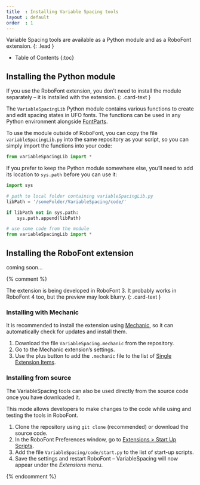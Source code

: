 ```yaml
---
title  : Installing Variable Spacing tools
layout : default
order  : 1
---
```


Variable Spacing tools are available as a Python module and as a RoboFont extension.
{: .lead }

* Table of Contents
{:toc}

Installing the Python module
----------------------------

<div class="alert alert-warning" role="alert" markdown='1'>
If you use the RoboFont extension, you don’t need to install the module separately – it is installed with the extension.
{: .card-text }
</div>

The `VariableSpacingLib` Python module contains various functions to create and edit spacing states in UFO fonts. The functions can be used in any Python environment alongside [FontParts](#).

To use the module outside of RoboFont, you can copy the file `variableSpacingLib.py` into the same repository as your script, so you can simply import the functions into your code:

```python
from variableSpacingLib import *
```

If you prefer to keep the Python module somewhere else, you’ll need to add its location to `sys.path` before you can use it:

```python
import sys

# path to local folder containing variableSpacingLib.py
libPath = '/someFolder/VariableSpacing/code/'

if libPath not in sys.path:
    sys.path.append(libPath)

# use some code from the module
from variableSpacingLib import *
```



Installing the RoboFont extension
---------------------------------

coming soon…

{% comment %}

<div class="alert alert-warning" role="alert" markdown='1'>
The extension is being developed in RoboFont 3. It probably works in RoboFont 4 too, but the preview may look blurry.
{: .card-text }
</div>

### Installing with Mechanic

It is recommended to install the extension using [Mechanic], so it can automatically check for updates and install them.

1. Download the file `VariableSpacing.mechanic` from the repository.
2. Go to the Mechanic extension’s settings.
3. Use the plus button to add the `.mechanic` file to the list of [Single Extension Items].

[Mechanic]: http://github.com/robofont-mechanic/mechanic-2
[Single Extension Items]: http://robofont.com/documentation/extensions/managing-extension-streams/#adding-single-extension-items

### Installing from source

The VariableSpacing tools can also be used directly from the source code once you have downloaded it.

This mode allows developers to make changes to the code while using and testing the tools in RoboFont.

1. Clone the repository using `git clone` (recommended) or download the source code.
2. In the RoboFont Preferences window, go to [Extensions > Start Up Scripts].
3. Add the file `VariableSpacing/code/start.py` to the list of start-up scripts.
4. Save the settings and restart RoboFont – VariableSpacing will now appear under the *Extensions* menu.

[Extensions > Start Up Scripts]: http://robofont.com/documentation/workspace/preferences-window/extensions/#start-up-scripts

{% endcomment %}
